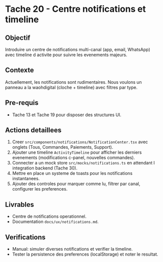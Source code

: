 # Tache 20 - Centre notifications et timeline

## Objectif
Introduire un centre de notifications multi-canal (app, email, WhatsApp) avec timeline d activite pour suivre les evenements majeurs.

## Contexte
Actuellement, les notifications sont rudimentaires. Nous voulons un panneau a la waohdigital (cloche + timeline) avec filtres par type.

## Pre-requis
- Tache 13 et Tache 19 pour disposer des structures UI.

## Actions detaillees
1. Creer `src/components/notifications/NotificationCenter.tsx` avec onglets (Tous, Commandes, Paiements, Support).
2. Ajouter une timeline `ActivityTimeline` pour afficher les derniers evenements (modifications c-panel, nouvelles commandes).
3. Connecter a un mock store `src/mocks/notifications.ts` en attendant l integration backend (Tache 30).
4. Mettre en place un systeme de toasts pour les notifications instantanees.
5. Ajouter des controles pour marquer comme lu, filtrer par canal, configurer les preferences.

## Livrables
- Centre de notifications operationnel.
- Documentation `docs/ux/notifications.md`.

## Verifications
- Manual: simuler diverses notifications et verifier la timeline.
- Tester la persistence des preferences (localStorage) et noter le resultat.

